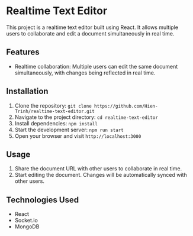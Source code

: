 # Realtime Text Editor

This project is a realtime text editor built using React. It allows multiple users to collaborate and edit a document simultaneously in real time.

## Features

-   Realtime collaboration: Multiple users can edit the same document simultaneously, with changes being reflected in real time.

## Installation

1. Clone the repository: `git clone https://github.com/Hien-Trinh/realtime-text-editor.git`
2. Navigate to the project directory: `cd realtime-text-editor`
3. Install dependencies: `npm install`
4. Start the development server: `npm run start`
5. Open your browser and visit `http://localhost:3000`

## Usage

1. Share the document URL with other users to collaborate in real time.
2. Start editing the document. Changes will be automatically synced with other users.

## Technologies Used

-   React
-   Socket.io
-   MongoDB
